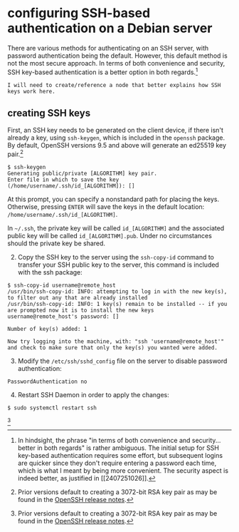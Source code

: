 # configuring SSH-based authentication on a Debian server
There are various methods for authenticating on an SSH server, with password authentication being the default. However, this default method is not the most secure approach. In terms of both convenience and security, SSH key-based authentication is a better option in both regards.[^1]

```
I will need to create/reference a node that better explains how SSH keys work here.
```

## creating SSH keys
First, an SSH key needs to be generated on the client device, if there isn't already a key, using `ssh-keygen`, which is included in the `openssh` package. By default, OpenSSH versions 9.5 and above will generate an ed25519 key pair.[^2]

```
$ ssh-keygen
Generating public/private [ALGORITHM] key pair.
Enter file in which to save the key (/home/username/.ssh/id_[ALGORITHM]): []
```

At this prompt, you can specify a nonstandard path for placing the keys. Otherwise, pressing `ENTER` will save the keys in the default location: `/home/username/.ssh/id_[ALGORITHM]`.

In `~/.ssh`, the private key will be called `id_[ALGORITHM]` and the associated public key will be called `id_[ALGORITHM].pub`. Under no circumstances should the private key be shared.


2. Copy the SSH key to the server using the `ssh-copy-id` command to transfer your SSH public key to the server, this command is included with the ssh package:
```
$ ssh-copy-id username@remote_host
/usr/bin/ssh-copy-id: INFO: attempting to log in with the new key(s), to filter out any that are already installed
/usr/bin/ssh-copy-id: INFO: 1 key(s) remain to be installed -- if you are prompted now it is to install the new keys
username@remote_host's password: []

Number of key(s) added: 1

Now try logging into the machine, with: "ssh 'username@remote_host'"
and check to make sure that only the key(s) you wanted were added.
```

3. Modify the `/etc/ssh/sshd_config` file on the server to disable password authentication:
```
PasswordAuthentication no
```

4. Restart SSH Daemon in order to apply the changes:
```
$ sudo systemctl restart ssh
```

[^2]

[^1]: In hindsight, the phrase "in terms of both convenience and security... better in both regards" is rather ambiguous. The initial setup for SSH key-based authentication requires some effort, but subsequent logins are quicker since they don't require entering a password each time, which is what I meant by being more convenient. The security aspect is indeed better, as justified in [[2407251026]].
[^2]: Prior versions default to creating a 3072-bit RSA key pair as may be found in the [OpenSSH release notes](https://www.openssh.com/releasenotes.html).

[^2]: Additional explanations may be found in [this article](https://www.digitalocean.com/community/tutorials/how-to-configure-ssh-key-based-authentication-on-a-linux-server#step-4-disabling-password-authentication-on-your-server).

